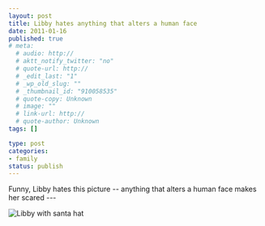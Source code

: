 ```yaml
---
layout: post
title: Libby hates anything that alters a human face
date: 2011-01-16
published: true
# meta:
  # audio: http://
  # aktt_notify_twitter: "no"
  # quote-url: http://
  # _edit_last: "1"
  # _wp_old_slug: ""
  # _thumbnail_id: "910058535"
  # quote-copy: Unknown
  # image: ""
  # link-url: http://
  # quote-author: Unknown
tags: []

type: post
categories:
- family
status: publish
---
```

Funny, Libby hates this picture -- anything that alters a human face makes her scared ---

![Libby with santa hat](http://eick.us/files/2011/01/libby-as-santa.jpg)
